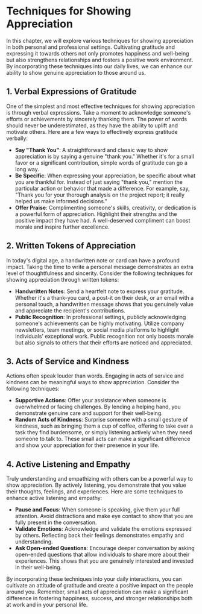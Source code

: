 # Techniques for Showing Appreciation

In this chapter, we will explore various techniques for showing appreciation in both personal and professional settings. Cultivating gratitude and expressing it towards others not only promotes happiness and well-being but also strengthens relationships and fosters a positive work environment. By incorporating these techniques into our daily lives, we can enhance our ability to show genuine appreciation to those around us.

## 1\. Verbal Expressions of Gratitude

One of the simplest and most effective techniques for showing appreciation is through verbal expressions. Take a moment to acknowledge someone's efforts or achievements by sincerely thanking them. The power of words should never be underestimated, as they have the ability to uplift and motivate others. Here are a few ways to effectively express gratitude verbally:

- **Say "Thank You"**: A straightforward and classic way to show appreciation is by saying a genuine "thank you." Whether it's for a small favor or a significant contribution, simple words of gratitude can go a long way.
- **Be Specific**: When expressing your appreciation, be specific about what you are thankful for. Instead of just saying "thank you," mention the particular action or behavior that made a difference. For example, say, "Thank you for your thorough analysis on the project report; it really helped us make informed decisions."
- **Offer Praise**: Complimenting someone's skills, creativity, or dedication is a powerful form of appreciation. Highlight their strengths and the positive impact they have had. A well-deserved compliment can boost morale and inspire further excellence.

## 2\. Written Tokens of Appreciation

In today's digital age, a handwritten note or card can have a profound impact. Taking the time to write a personal message demonstrates an extra level of thoughtfulness and sincerity. Consider the following techniques for showing appreciation through written tokens:

- **Handwritten Notes**: Send a heartfelt note to express your gratitude. Whether it's a thank-you card, a post-it on their desk, or an email with a personal touch, a handwritten message shows that you genuinely value and appreciate the recipient's contributions.
- **Public Recognition**: In professional settings, publicly acknowledging someone's achievements can be highly motivating. Utilize company newsletters, team meetings, or social media platforms to highlight individuals' exceptional work. Public recognition not only boosts morale but also signals to others that their efforts are noticed and appreciated.

## 3\. Acts of Service and Kindness

Actions often speak louder than words. Engaging in acts of service and kindness can be meaningful ways to show appreciation. Consider the following techniques:

- **Supportive Actions**: Offer your assistance when someone is overwhelmed or facing challenges. By lending a helping hand, you demonstrate genuine care and support for their well-being.
- **Random Acts of Kindness**: Surprise someone with a small gesture of kindness, such as bringing them a cup of coffee, offering to take over a task they find burdensome, or simply listening actively when they need someone to talk to. These small acts can make a significant difference and show your appreciation for their presence in your life.

## 4\. Active Listening and Empathy

Truly understanding and empathizing with others can be a powerful way to show appreciation. By actively listening, you demonstrate that you value their thoughts, feelings, and experiences. Here are some techniques to enhance active listening and empathy:

- **Pause and Focus**: When someone is speaking, give them your full attention. Avoid distractions and make eye contact to show that you are fully present in the conversation.
- **Validate Emotions**: Acknowledge and validate the emotions expressed by others. Reflecting back their feelings demonstrates empathy and understanding.
- **Ask Open-ended Questions**: Encourage deeper conversation by asking open-ended questions that allow individuals to share more about their experiences. This shows that you are genuinely interested and invested in their well-being.

By incorporating these techniques into your daily interactions, you can cultivate an attitude of gratitude and create a positive impact on the people around you. Remember, small acts of appreciation can make a significant difference in fostering happiness, success, and stronger relationships both at work and in your personal life.
